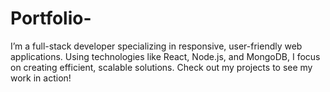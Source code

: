 # Portfolio-
I’m a full-stack developer specializing in responsive, user-friendly web applications. Using technologies like React, Node.js, and MongoDB, I focus on creating efficient, scalable solutions. Check out my projects to see my work in action!
